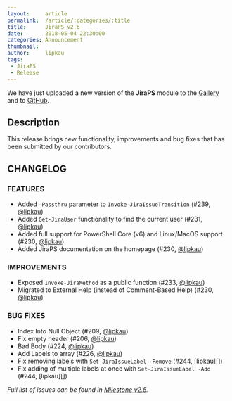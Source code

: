 ```yaml
---
layout:     article
permalink:  /article/:categories/:title
title:      JiraPS v2.6
date:       2018-05-04 22:30:00
categories: Announcement
thumbnail:  
author:     lipkau
tags:
 - JiraPS
 - Release
---
```


We have just uploaded a new version of the **JiraPS** module to the [Gallery](https://www.powershellgallery.com/packages/JiraPS/2.6.0) and to [GitHub](https://github.com/AtlassianPS/JiraPS/tree/v2.6.0).
<!--more-->

## Description

This release brings new functionality, improvements and bug fixes that has been submitted by our contributors.

## CHANGELOG

### FEATURES

- Added `-Passthru` parameter to `Invoke-JiraIssueTransition` (#239, [@lipkau][])
- Added `Get-JiraUser` functionality to find the current user (#231, [@lipkau][])
- Added full support for PowerShell Core (v6) and Linux/MacOS support (#230, [@lipkau][])
- Added JiraPS documentation on the homepage (#230, [@lipkau][])

### IMPROVEMENTS

- Exposed `Invoke-JiraMethod` as a public function (#233, [@lipkau][])
- Migrated to External Help (instead of Comment-Based Help) (#230, [@lipkau][])

### BUG FIXES

- Index Into Null Object (#209, [@lipkau][])
- Fix empty header (#206, [@lipkau][])
- Bad Body (#224, [@lipkau][])
- Add Labels to array (#226, [@lipkau][])
- Fix removing labels with `Set-JiraIssueLabel -Remove` (#244, [lipkau][])
- Fix adding of multiple labels at once with `Set-JiraIssueLabel -Add` (#244, [lipkau][])

_Full list of issues can be found in [Milestone v2.5](https://github.com/AtlassianPS/JiraPS/milestone/9)._

<!-- reference-style links -->
  [@alexsuslin]: https://github.com/alexsuslin
  [@axxelG]: https://github.com/axxelG
  [@beaudryj]: https://github.com/beaudryj
  [@brianbunke]: https://github.com/brianbunke
  [@Clijsters]: https://github.com/Clijsters
  [@colhal]: https://github.com/colhal
  [@Dejulia489]: https://github.com/Dejulia489
  [@ebekker]: https://github.com/ebekker
  [@jkknorr]: https://github.com/jkknorr
  [@kittholland]: https://github.com/kittholland
  [@LiamLeane]: https://github.com/LiamLeane
  [@lipkau]: https://github.com/lipkau
  [@lukhase]: https://github.com/lukhase
  [@padgers]: https://github.com/padgers
  [@ThePSAdmin]: https://github.com/ThePSAdmin
  